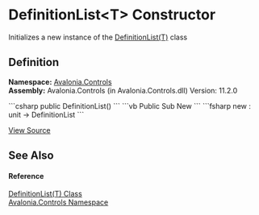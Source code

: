 # DefinitionList&lt;T&gt; Constructor


Initializes a new instance of the <a href="T_Avalonia_Controls_DefinitionList_1">DefinitionList(T)</a> class



## Definition
**Namespace:** <a href="N_Avalonia_Controls">Avalonia.Controls</a>  
**Assembly:** Avalonia.Controls (in Avalonia.Controls.dll) Version: 11.2.0

<Tabs groupId="api-code-preview">
<TabItem value="csharp" label="C#">
```csharp
public DefinitionList()
```
</TabItem>
<TabItem value="vb" label="VB">
```vb
Public Sub New
```
</TabItem>
<TabItem value="fsharp" label="F#">
```fsharp
new : unit -> DefinitionList
```
</TabItem>
</Tabs>



<a href="https://github.com/AvaloniaUI/Avalonia/tree/master/src/Avalonia.Controls/DefinitionList.cs#L17" title="View the source code">View Source</a>



## See Also


#### Reference
<a href="T_Avalonia_Controls_DefinitionList_1">DefinitionList(T) Class</a>  
<a href="N_Avalonia_Controls">Avalonia.Controls Namespace</a>  

